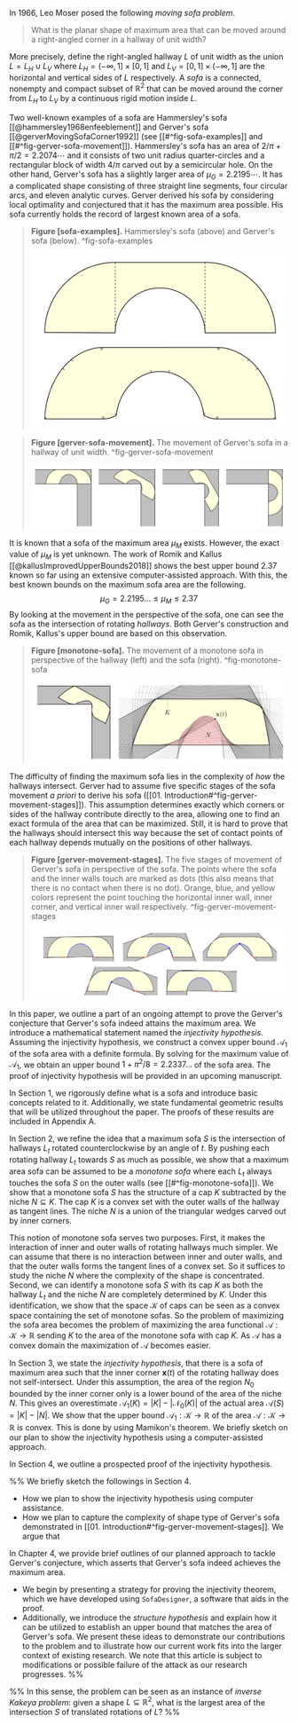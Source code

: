 In 1966, Leo Moser posed the following _moving sofa problem_.

> What is the planar shape of maximum area that can be moved around a right-angled corner in a hallway of unit width?

More precisely, define the right-angled hallway $L$ of unit width as the union $L = L_H \cup L_V$ where $L_H = (-\infty, 1] \times [0, 1]$ and $L_V = [0, 1] \times (-\infty, 1]$ are the horizontal and vertical sides of $L$ respectively. A _sofa_ is a connected, nonempty and compact subset of $\mathbb{R}^2$ that can be moved around the corner from $L_H$ to $L_V$ by a continuous rigid motion inside $L$. 

Two well-known examples of a sofa are Hammersley's sofa [[@hammersley1968enfeeblement]] and Gerver's sofa [[@gerverMovingSofaCorner1992]] (see [[#^fig-sofa-examples]] and [[#^fig-gerver-sofa-movement]]). Hammersley's sofa has an area of $2/\pi+\pi/2 = 2.2074\cdots$ and it consists of two unit radius quarter-circles and a rectangular block of width $4/\pi$ carved out by a semicircular hole. On the other hand, Gerver's sofa has a slightly larger area of $\mu_G = 2.2195\cdots$. It has a complicated shape consisting of three straight line segments, four circular arcs, and eleven analytic curves. Gerver derived his sofa by considering local optimality and conjectured that it has the maximum area possible. His sofa currently holds the record of largest known area of a sofa.

> __Figure [sofa-examples].__ Hammersley's sofa (above) and Gerver's sofa (below). ^fig-sofa-examples
> 
> ![70%](images/sofa-examples.svg)

> __Figure [gerver-sofa-movement].__ The movement of Gerver's sofa in a hallway of unit width. ^fig-gerver-sofa-movement
> 
> ![100%](images/gerver-sofa-movement.svg)

It is known that a sofa of the maximum area $\mu_M$ exists. However, the exact value of $\mu_M$ is yet unknown. The work of Romik and Kallus [[@kallusImprovedUpperBounds2018]] shows the best upper bound $2.37$ known so far using an extensive computer-assisted approach. With this, the best known bounds on the maximum sofa area are the following.
$$\mu_G = 2.2195 \dots \leq \mu_M \leq 2.37$$
By looking at the movement in the perspective of the sofa, one can see the sofa as the intersection of rotating _hallways_. Both Gerver's construction and Romik, Kallus's upper bound are based on this observation.

> __Figure [monotone-sofa].__ The movement of a monotone sofa in perspective of the hallway (left) and the sofa (right). ^fig-monotone-sofa
> 
> ![100%](images/monotone-sofa.svg)

The difficulty of finding the maximum sofa lies in the complexity of _how_ the hallways intersect. Gerver had to assume five specific stages of the sofa movement _a priori_ to derive his sofa ([[01. Introduction#^fig-gerver-movement-stages]]). This assumption determines exactly which corners or sides of the hallway contribute directly to the area, allowing one to find an exact formula of the area that can be maximized. Still, it is hard to prove that the hallways should intersect this way because the set of contact points of each hallway depends mutually on the positions of other hallways.

> __Figure [gerver-movement-stages].__ The five stages of movement of Gerver's sofa in perspective of the sofa. The points where the sofa and the inner walls touch are marked as dots (this also means that there is no contact when there is no dot). Orange, blue, and yellow colors represent the point touching the horizontal inner wall, inner corner, and vertical inner wall respectively. ^fig-gerver-movement-stages
> 
> ![100%](images/gerver-movement-stages.svg)

In this paper, we outline a part of an ongoing attempt to prove the Gerver's conjecture that Gerver's sofa indeed attains the maximum area. We introduce a mathematical statement named the _injectivity hypothesis_. Assuming the injectivity hypothesis, we construct a convex upper bound $\mathcal{A}_1$ of the sofa area with a definite formula. By solving for the maximum value of $\mathcal{A}_1$, we obtain an upper bound $1 + \pi^2/8 = 2.2337\dots$ of the sofa area. The proof of injectivity hypothesis will be provided in an upcoming manuscript.

In Section 1, we rigorously define what is a sofa and introduce basic concepts related to it. Additionally, we state fundamental geometric results that will be utilized throughout the paper. The proofs of these results are included in Appendix A.

In Section 2, we refine the idea that a maximum sofa $S$ is the intersection of hallways $L_t$ rotated counterclockwise by an angle of $t$. By pushing each rotating hallway $L_t$ towards $S$ as much as possible, we show that a maximum area sofa can be assumed to be a _monotone sofa_ where each $L_t$ always touches the sofa $S$ on the outer walls (see [[#^fig-monotone-sofa]]). We show that a monotone sofa $S$ has the structure of a cap $K$ subtracted by the niche $N \subseteq K$. The cap $K$ is a convex set with the outer walls of the hallway as tangent lines. The niche $N$ is a union of the triangular wedges carved out by inner corners.

This notion of monotone sofa serves two purposes. First, it makes the interaction of inner and outer walls of rotating hallways much simpler. We can assume that there is no interaction between inner and outer walls, and that the outer walls forms the tangent lines of a convex set. So it suffices to study the niche $N$ where the complexity of the shape is concentrated. Second, we can identify a monotone sofa $S$ with its cap $K$ as both the hallway $L_t$ and the niche $N$ are completely determined by $K$. Under this identification, we show that the space $\mathcal{K}$ of caps can be seen as a convex space containing the set of monotone sofas. So the problem of maximizing the sofa area becomes the problem of maximizing the area functional $\mathcal{A} : \mathcal{K} \to \mathbb{R}$ sending $K$ to the area of the monotone sofa with cap $K$. As $\mathcal{A}$ has a convex domain the maximization of $\mathcal{A}$ becomes easier.

In Section 3, we state the _injectivity hypothesis_, that there is a sofa of maximum area such that the inner corner $\mathbf{x}(t)$ of the rotating hallway does not self-intersect. Under this assumption, the area of the region $N_0$ bounded by the inner corner only is a lower bound of the area of the niche $N$. This gives an overestimate $\mathcal{A}_1(K) = |K| - |\mathcal{N}_0(K)|$ of the actual area $\mathcal{A}(S) = |K| - |N|$. We show that the upper bound $\mathcal{A}_1 : \mathcal{K} \to \mathbb{R}$ of the area $\mathcal{A} : \mathcal{K} \to \mathbb{R}$ is convex. This is done by using Mamikon's theorem. We briefly sketch on our plan to show the injectivity hypothesis using a computer-assisted approach.

In Section 4, we outline a prospected proof of the injectivity hypothesis.

%%
We briefly sketch the followings in Section 4.
- How we plan to show the injectivity hypothesis using computer assistance. 
- How we plan to capture the complexity of shape type of Gerver's sofa demonstrated in [[01. Introduction#^fig-gerver-movement-stages]]. We argue that 

In Chapter 4, we provide brief outlines of our planned approach to tackle Gerver's conjecture, which asserts that Gerver's sofa indeed achieves the maximum area. 
- We begin by presenting a strategy for proving the injectivity theorem, which we have developed using `SofaDesigner`, a software that aids in the proof. 
- Additionally, we introduce the _structure hypothesis_ and explain how it can be utilized to establish an upper bound that matches the area of Gerver's sofa. 
We present these ideas to demonstrate our contributions to the problem and to illustrate how our current work fits into the larger context of existing research. We note that this article is subject to modifications or possible failure of the attack as our research progresses.
%%

%%
In this sense, the problem can be seen as an instance of _inverse Kakeya problem_: given a shape $L \subseteq \mathbb{R}^2$, what is the largest area of the intersection $S$ of translated rotations of $L$? 
%%